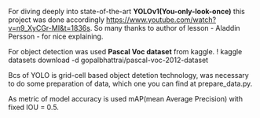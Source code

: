 For diving deeply into state-of-the-art **YOLOv1(You-only-look-once)** this project was done accordingly https://www.youtube.com/watch?v=n9_XyCGr-MI&t=1836s.
So many thanks to author of lesson - Aladdin Persson - for nice explaining.

For object detection was used **Pascal Voc dataset** from kaggle. 
! kaggle datasets download -d gopalbhattrai/pascal-voc-2012-dataset

Bcs of YOLO is grid-cell based object detetion technology, was necessary to do some preparation of data, which one you can find at prepare_data.py.   

As metric of model accuracy is used mAP(mean Average Precision) with fixed IOU = 0.5.
